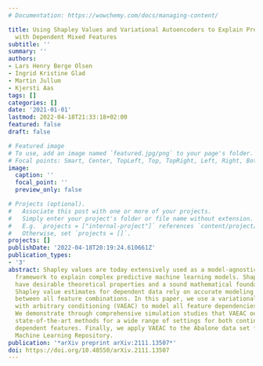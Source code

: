 ```yaml
---
# Documentation: https://wowchemy.com/docs/managing-content/

title: Using Shapley Values and Variational Autoencoders to Explain Predictive Models
  with Dependent Mixed Features
subtitle: ''
summary: ''
authors:
- Lars Henry Berge Olsen
- Ingrid Kristine Glad
- Martin Jullum
- Kjersti Aas
tags: []
categories: []
date: '2021-01-01'
lastmod: 2022-04-18T21:33:18+02:00
featured: false
draft: false

# Featured image
# To use, add an image named `featured.jpg/png` to your page's folder.
# Focal points: Smart, Center, TopLeft, Top, TopRight, Left, Right, BottomLeft, Bottom, BottomRight.
image:
  caption: ''
  focal_point: ''
  preview_only: false

# Projects (optional).
#   Associate this post with one or more of your projects.
#   Simply enter your project's folder or file name without extension.
#   E.g. `projects = ["internal-project"]` references `content/project/deep-learning/index.md`.
#   Otherwise, set `projects = []`.
projects: []
publishDate: '2022-04-18T20:19:24.610661Z'
publication_types:
- '3'
abstract: Shapley values are today extensively used as a model-agnostic explanation
  framework to explain complex predictive machine learning models. Shapley values
  have desirable theoretical properties and a sound mathematical foundation. Precise
  Shapley value estimates for dependent data rely on accurate modeling of the dependencies
  between all feature combinations. In this paper, we use a variational autoencoder
  with arbitrary conditioning (VAEAC) to model all feature dependencies simultaneously.
  We demonstrate through comprehensive simulation studies that VAEAC outperforms the
  state-of-the-art methods for a wide range of settings for both continuous and mixed
  dependent features. Finally, we apply VAEAC to the Abalone data set from the UCI
  Machine Learning Repository.
publication: '*arXiv preprint arXiv:2111.13507*'
doi: https://doi.org/10.48550/arXiv.2111.13507
---
```

